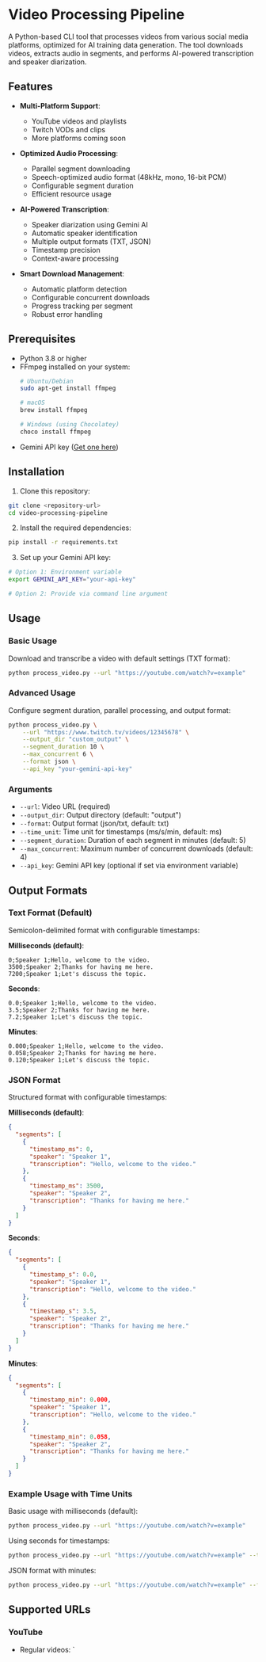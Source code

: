 # Video Processing Pipeline

A Python-based CLI tool that processes videos from various social media platforms, optimized for AI training data generation. The tool downloads videos, extracts audio in segments, and performs AI-powered transcription and speaker diarization.

## Features

- **Multi-Platform Support**:
  - YouTube videos and playlists
  - Twitch VODs and clips
  - More platforms coming soon

- **Optimized Audio Processing**:
  - Parallel segment downloading
  - Speech-optimized audio format (48kHz, mono, 16-bit PCM)
  - Configurable segment duration
  - Efficient resource usage

- **AI-Powered Transcription**:
  - Speaker diarization using Gemini AI
  - Automatic speaker identification
  - Multiple output formats (TXT, JSON)
  - Timestamp precision
  - Context-aware processing

- **Smart Download Management**:
  - Automatic platform detection
  - Configurable concurrent downloads
  - Progress tracking per segment
  - Robust error handling

## Prerequisites

- Python 3.8 or higher
- FFmpeg installed on your system:
  ```bash
  # Ubuntu/Debian
  sudo apt-get install ffmpeg

  # macOS
  brew install ffmpeg

  # Windows (using Chocolatey)
  choco install ffmpeg
  ```
- Gemini API key ([Get one here](https://makersuite.google.com/app/apikey))

## Installation

1. Clone this repository:
```bash
git clone <repository-url>
cd video-processing-pipeline
```

2. Install the required dependencies:
```bash
pip install -r requirements.txt
```

3. Set up your Gemini API key:
```bash
# Option 1: Environment variable
export GEMINI_API_KEY="your-api-key"

# Option 2: Provide via command line argument
```

## Usage

### Basic Usage

Download and transcribe a video with default settings (TXT format):
```bash
python process_video.py --url "https://youtube.com/watch?v=example"
```

### Advanced Usage

Configure segment duration, parallel processing, and output format:
```bash
python process_video.py \
    --url "https://www.twitch.tv/videos/12345678" \
    --output_dir "custom_output" \
    --segment_duration 10 \
    --max_concurrent 6 \
    --format json \
    --api_key "your-gemini-api-key"
```

### Arguments

- `--url`: Video URL (required)
- `--output_dir`: Output directory (default: "output")
- `--format`: Output format (json/txt, default: txt)
- `--time_unit`: Time unit for timestamps (ms/s/min, default: ms)
- `--segment_duration`: Duration of each segment in minutes (default: 5)
- `--max_concurrent`: Maximum number of concurrent downloads (default: 4)
- `--api_key`: Gemini API key (optional if set via environment variable)

## Output Formats

### Text Format (Default)
Semicolon-delimited format with configurable timestamps:

**Milliseconds (default)**:
```
0;Speaker 1;Hello, welcome to the video.
3500;Speaker 2;Thanks for having me here.
7200;Speaker 1;Let's discuss the topic.
```

**Seconds**:
```
0.0;Speaker 1;Hello, welcome to the video.
3.5;Speaker 2;Thanks for having me here.
7.2;Speaker 1;Let's discuss the topic.
```

**Minutes**:
```
0.000;Speaker 1;Hello, welcome to the video.
0.058;Speaker 2;Thanks for having me here.
0.120;Speaker 1;Let's discuss the topic.
```

### JSON Format
Structured format with configurable timestamps:

**Milliseconds (default)**:
```json
{
  "segments": [
    {
      "timestamp_ms": 0,
      "speaker": "Speaker 1",
      "transcription": "Hello, welcome to the video."
    },
    {
      "timestamp_ms": 3500,
      "speaker": "Speaker 2",
      "transcription": "Thanks for having me here."
    }
  ]
}
```

**Seconds**:
```json
{
  "segments": [
    {
      "timestamp_s": 0.0,
      "speaker": "Speaker 1",
      "transcription": "Hello, welcome to the video."
    },
    {
      "timestamp_s": 3.5,
      "speaker": "Speaker 2",
      "transcription": "Thanks for having me here."
    }
  ]
}
```

**Minutes**:
```json
{
  "segments": [
    {
      "timestamp_min": 0.000,
      "speaker": "Speaker 1",
      "transcription": "Hello, welcome to the video."
    },
    {
      "timestamp_min": 0.058,
      "speaker": "Speaker 2",
      "transcription": "Thanks for having me here."
    }
  ]
}
```

### Example Usage with Time Units

Basic usage with milliseconds (default):
```bash
python process_video.py --url "https://youtube.com/watch?v=example"
```

Using seconds for timestamps:
```bash
python process_video.py --url "https://youtube.com/watch?v=example" --time_unit s
```

JSON format with minutes:
```bash
python process_video.py --url "https://youtube.com/watch?v=example" --format json --time_unit min
```

## Supported URLs

### YouTube
- Regular videos: `